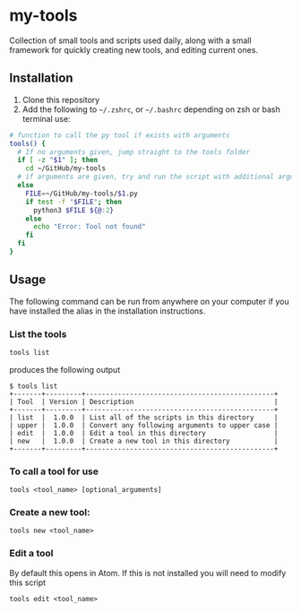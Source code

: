 # my-tools
Collection of small tools and scripts used daily, along with a small framework for quickly creating new tools, and editing current ones.

## Installation
1. Clone this repository
2. Add the following to `~/.zshrc`, or `~/.bashrc` depending on zsh or bash terminal use:
```bash
# function to call the py tool if exists with arguments
tools() {
  # If no arguments given, jump straight to the tools folder
  if [ -z "$1" ]; then
    cd ~/GitHub/my-tools
  # if arguments are given, try and run the script with additional arguments given
  else
    FILE=~/GitHub/my-tools/$1.py
    if test -f "$FILE"; then
      python3 $FILE ${@:2}
    else
      echo "Error: Tool not found"
    fi
  fi
}
```

## Usage
The following command can be run from anywhere on your computer if you have installed the alias in the installation instructions.
### List the tools
```bash
tools list
```
produces the following output
```
$ tools list
+-------+---------+-----------------------------------------------+
| Tool  | Version | Description                                   |
+-------+---------+-----------------------------------------------+
| list  |  1.0.0  | List all of the scripts in this directory     |
| upper |  1.0.0  | Convert any following arguments to upper case |
| edit  |  1.0.0  | Edit a tool in this directory                 |
| new   |  1.0.0  | Create a new tool in this directory           |
+-------+---------+-----------------------------------------------+
```
### To call a tool for use
```
tools <tool_name> [optional_arguments]
```
### Create a new tool:
```
tools new <tool_name>
```
### Edit a tool
By default this opens in Atom. If this is not installed you will need to modify this script
```
tools edit <tool_name>
```

